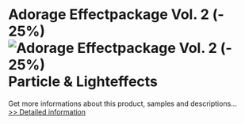 # Adorage Effectpackage Vol. 2 (- 25%)<br />![Adorage Effectpackage Vol. 2 (- 25%)](https://mycommerce.akamaized.net/api/pimages/P300379977/BIG/300379977.JPG)<br />Particle & Lighteffects
 Get more informations about this product, samples and descriptions...<br />[>> Detailed information](https://secure.element5.com/esales/product.html?productid=300379977&affiliateid=200057808)